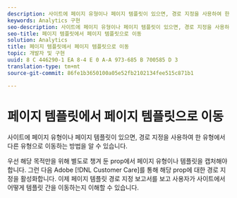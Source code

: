 ```yaml
---
description: 사이트에 페이지 유형이나 페이지 템플릿이 있으면, 경로 지정을 사용하여 한 유형에서 다른 유형으로 이동하는 방법을 알 수 있습니다.
keywords: Analytics 구현
seo-description: 사이트에 페이지 유형이나 페이지 템플릿이 있으면, 경로 지정을 사용하여 한 유형에서 다른 유형으로 이동하는 방법을 알 수 있습니다.
seo-title: 페이지 템플릿에서 페이지 템플릿으로 이동
solution: Analytics
title: 페이지 템플릿에서 페이지 템플릿으로 이동
topic: 개발자 및 구현
uuid: 8 C 446290-1 EA 8-4 E 0 A-A 973-685 B 700585 D 3
translation-type: tm+mt
source-git-commit: 86fe1b3650100a05e52fb2102134fee515c871b1

---
```



# 페이지 템플릿에서 페이지 템플릿으로 이동

사이트에 페이지 유형이나 페이지 템플릿이 있으면, 경로 지정을 사용하여 한 유형에서 다른 유형으로 이동하는 방법을 알 수 있습니다.

우선 해당 목적만을 위해 별도로 챙겨 둔 prop에서 페이지 유형이나 템플릿을 캡처해야 합니다. 그런 다음 Adobe [!DNL Customer Care]를 통해 해당 prop에 대한 경로 지정을 활성화합니다. 이제 페이지 템플릿 경로 지정 보고서를 보고 사용자가 사이트에서 어떻게 템플릿 간을 이동하는지 이해할 수 있습니다.
